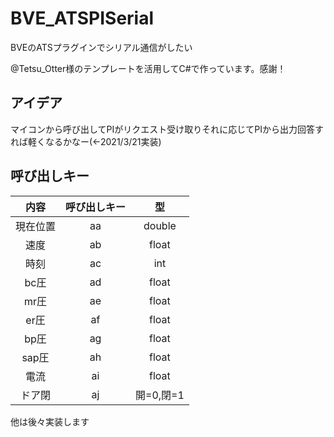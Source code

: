 # BVE_ATSPISerial

BVEのATSプラグインでシリアル通信がしたい

@Tetsu_Otter様のテンプレートを活用してC#で作っています。感謝！

## アイデア
マイコンから呼び出してPIがリクエスト受け取りそれに応じてPIから出力回答すれば軽くなるかなー(←2021/3/21実装)


## 呼び出しキー

|内容|呼び出しキー|型|
|:-:|:-:|:-:|
|現在位置|aa|double|
|速度|ab|float|
|時刻|ac|int|
|bc圧|ad|float|
|mr圧|ae|float|
|er圧|af|float|
|bp圧|ag|float|
|sap圧|ah|float|
|電流|ai|float|
|ドア閉|aj|開=0,閉=1|

他は後々実装します
